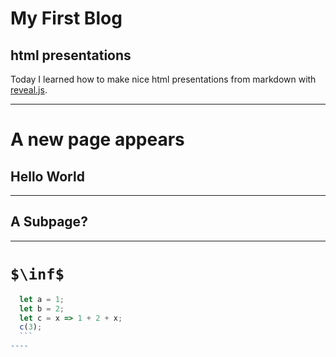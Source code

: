 # My First Blog 

## html presentations 

Today I learned how to make nice html presentations from markdown with 
[reveal.js](https://revealjs.com/).

----
# A new page appears

## Hello World


---


## A Subpage?

----
# `$\inf$` 

  ```js [1-2|3|4]
    let a = 1;
    let b = 2;
    let c = x => 1 + 2 + x;
    c(3);
    ```
----






